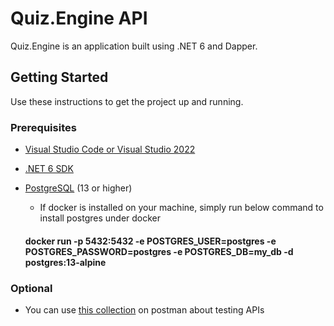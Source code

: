 # Quiz.Engine API

Quiz.Engine is an application built using .NET 6 and Dapper. 

## Getting Started

Use these instructions to get the project up and running.

### Prerequisites

* [Visual Studio Code or Visual Studio 2022](https://visualstudio.microsoft.com/vs/)
* [.NET 6 SDK](https://dotnet.microsoft.com/en-us/download/dotnet/6.0)
* [PostgreSQL](https://www.postgresql.org/download/) (13 or higher) 
  - If docker is installed on your machine, simply run below command to install postgres under docker
  
  #### docker run -p 5432:5432 -e POSTGRES_USER=postgres -e POSTGRES_PASSWORD=postgres -e POSTGRES_DB=my_db -d postgres:13-alpine ####

### Optional

* You can use [this collection](https://github.com/frkn2076/QuizEngine/blob/develop/Quiz.Engine.postman_collection.json) on postman about testing APIs 
